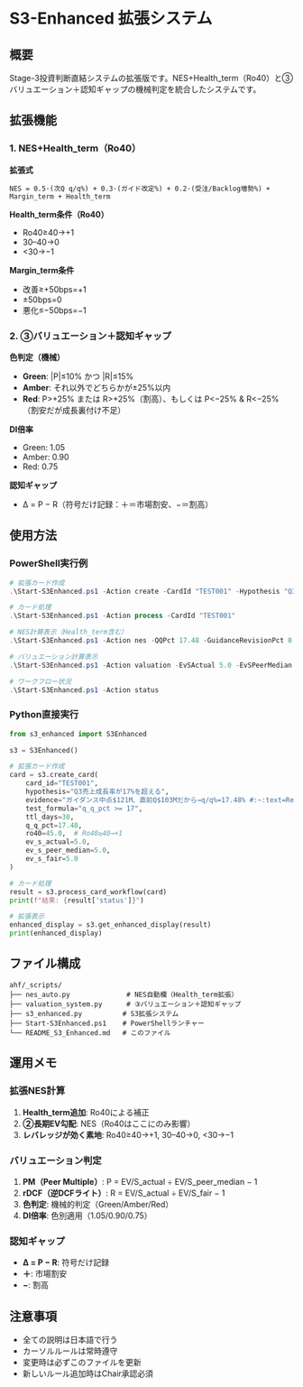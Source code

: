 # S3-Enhanced 拡張システム

## 概要

Stage-3投資判断直結システムの拡張版です。NES+Health_term（Ro40）と③バリュエーション＋認知ギャップの機械判定を統合したシステムです。

## 拡張機能

### 1. NES+Health_term（Ro40）

**拡張式**
```
NES = 0.5·(次Q q/q%) + 0.3·(ガイド改定%) + 0.2·(受注/Backlog増勢%) + Margin_term + Health_term
```

**Health_term条件（Ro40）**
- Ro40≥40→+1
- 30–40→0
- <30→−1

**Margin_term条件**
- 改善≥+50bps=+1
- ±50bps=0
- 悪化≤−50bps=−1

### 2. ③バリュエーション＋認知ギャップ

**色判定（機械）**
- **Green**: |P|≤10% かつ |R|≤15%
- **Amber**: それ以外でどちらかが±25%以内
- **Red**: P>+25% または R>+25%（割高）、もしくは P<−25% & R<−25%（割安だが成長裏付け不足）

**DI倍率**
- Green: 1.05
- Amber: 0.90
- Red: 0.75

**認知ギャップ**
- Δ = P − R（符号だけ記録：＋＝市場割安、−＝割高）

## 使用方法

### PowerShell実行例

```powershell
# 拡張カード作成
.\Start-S3Enhanced.ps1 -Action create -CardId "TEST001" -Hypothesis "Q3売上成長率が17%を超える" -Evidence "ガイダンス中点$121M、直前Q$103Mだから→q/q%=17.48% #:~:text=Revenue" -TestFormula "q_q_pct >= 17" -TTLDays 30 -QQPct 17.48 -Ro40 45.0 -EvSActual 5.0 -EvSPeerMedian 5.0 -EvSFair 5.0

# カード処理
.\Start-S3Enhanced.ps1 -Action process -CardId "TEST001"

# NES計算表示（Health_term含む）
.\Start-S3Enhanced.ps1 -Action nes -QQPct 17.48 -GuidanceRevisionPct 0 -OrderBacklogPct 0 -MarginChangeBps 0 -Ro40 45.0

# バリュエーション計算表示
.\Start-S3Enhanced.ps1 -Action valuation -EvSActual 5.0 -EvSPeerMedian 5.0 -EvSFair 5.0

# ワークフロー状況
.\Start-S3Enhanced.ps1 -Action status
```

### Python直接実行

```python
from s3_enhanced import S3Enhanced

s3 = S3Enhanced()

# 拡張カード作成
card = s3.create_card(
    card_id="TEST001",
    hypothesis="Q3売上成長率が17%を超える",
    evidence="ガイダンス中点$121M、直前Q$103Mだから→q/q%=17.48% #:~:text=Revenue",
    test_formula="q_q_pct >= 17",
    ttl_days=30,
    q_q_pct=17.48,
    ro40=45.0,  # Ro40≥40→+1
    ev_s_actual=5.0,
    ev_s_peer_median=5.0,
    ev_s_fair=5.0
)

# カード処理
result = s3.process_card_workflow(card)
print(f"結果: {result['status']}")

# 拡張表示
enhanced_display = s3.get_enhanced_display(result)
print(enhanced_display)
```

## ファイル構成

```
ahf/_scripts/
├── nes_auto.py              # NES自動欄（Health_term拡張）
├── valuation_system.py      # ③バリュエーション＋認知ギャップ
├── s3_enhanced.py          # S3拡張システム
├── Start-S3Enhanced.ps1    # PowerShellランチャー
└── README_S3_Enhanced.md   # このファイル
```

## 運用メモ

### 拡張NES計算

1. **Health_term追加**: Ro40による補正
2. **②長期EV勾配**: NES（Ro40はここにのみ影響）
3. **レバレッジが効く素地**: Ro40≥40→+1, 30–40→0, <30→−1

### バリュエーション判定

1. **PM（Peer Multiple）**: P = EV/S_actual ÷ EV/S_peer_median − 1
2. **rDCF（逆DCFライト）**: R = EV/S_actual ÷ EV/S_fair − 1
3. **色判定**: 機械的判定（Green/Amber/Red）
4. **DI倍率**: 色別適用（1.05/0.90/0.75）

### 認知ギャップ

- **Δ = P − R**: 符号だけ記録
- **＋**: 市場割安
- **−**: 割高

## 注意事項

- 全ての説明は日本語で行う
- カーソルルールは常時遵守
- 変更時は必ずこのファイルを更新
- 新しいルール追加時はChair承認必須
